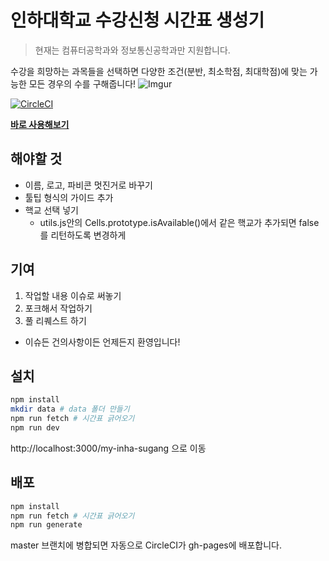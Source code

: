 # 인하대학교 수강신청 시간표 생성기
> 현재는 컴퓨터공학과와 정보통신공학과만 지원합니다.

수강을 희망하는 과목들을 선택하면 다양한 조건(분반, 최소학점, 최대학점)에 맞는 가능한 모든 경우의 수를 구해줍니다!
![Imgur](https://i.imgur.com/y4ELmpo.png)

[![CircleCI](https://circleci.com/gh/Agrajak/my-inha-sugang/tree/master.svg?style=svg)](https://circleci.com/gh/Agrajak/my-inha-sugang/tree/master)


[**바로 사용해보기**](https://agrajak.github.io/my-inha-sugang/)

## 해야할 것
 - 이름, 로고, 파비콘 멋진거로 바꾸기
 - 툴팁 형식의 가이드 추가
 - 핵교 선택 넣기
   - utils.js안의 Cells.prototype.isAvailable()에서 같은 핵교가 추가되면 false를 리턴하도록 변경하게

## 기여
 1. 작업할 내용 이슈로 써놓기
 2. 포크해서 작업하기
 3. 풀 리퀘스트 하기 
 - 이슈든 건의사항이든 언제든지 환영입니다!

## 설치
```bash
npm install
mkdir data # data 폴더 만들기
npm run fetch # 시간표 긁어오기
npm run dev
```
http://localhost:3000/my-inha-sugang 으로 이동

## 배포 
```bash
npm install 
npm run fetch # 시간표 긁어오기
npm run generate
```
master 브랜치에 병합되면 자동으로 CircleCI가 gh-pages에 배포합니다.